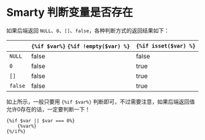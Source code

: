 # Smarty 判断变量是否存在

如果后端返回 `NULL`、`0`、`[]`、`false`，各种判断方式的返回结果如下：

| | `{%if $var%}` `{%if !empty($var) %}` |  `{%if isset($var) %}` |
| --- | --- | --- |
| `NULL` | false | false |
| `0` | false | true |
| `[]` | false | true |
| `false` | false | true |

如上所示，一般只要用 `{%if $var%}` 判断即可，不过需要注意，如果后端返回值允许0存在的话，一定要判断一下！

```
{%if $var || $var === 0%}
    {%var%}
{%/if%}
```
